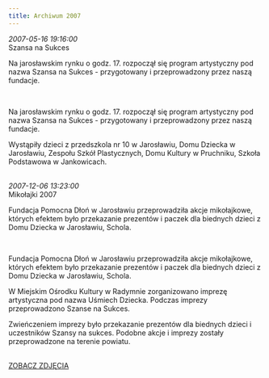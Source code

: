 ```yaml
---
title: Archiwum 2007
---
```


<div class="archiveItem">
<i>2007-05-16 19:16:00</i><br>
Szansa na Sukces <p>Na jarosławskim rynku o godz. 17. rozpoczął się program artystyczny pod nazwa Szansa na Sukces - przygotowany i przeprowadzony przez naszą fundacje.</p><br>
<p>Na jarosławskim rynku o godz. 17. rozpoczął się program artystyczny pod nazwa Szansa na Sukces - przygotowany i przeprowadzony przez naszą fundacje.</p><p>Wystąpiły dzieci z przedszkola nr 10 w Jarosławiu, Domu Dziecka w Jarosławiu, Zespołu Szkół Plastycznych, Domu Kultury w Pruchniku, Szkoła Podstawowa w Jankowicach.</p><br>
</div>
<div class="archiveItem">
<i>2007-12-06 13:23:00</i><br>
Mikołajki 2007<p>Fundacja Pomocna Dłoń w Jarosławiu przeprowadziła akcje mikołajkowe, których efektem było przekazanie prezentów i paczek dla biednych dzieci z Domu Dziecka w Jarosławiu, Schola.</p><br>
<p>Fundacja Pomocna Dłoń w Jarosławiu przeprowadziła akcje mikołajkowe, których efektem było przekazanie prezentów i paczek dla biednych dzieci z Domu Dziecka w Jarosławiu, Schola.</p><p>W Miejskim Ośrodku Kultury w Radymnie zorganizowano imprezę artystyczna pod nazwa Uśmiech Dziecka. Podczas imprezy przeprowadzono Szanse na Sukces.</p><p>Zwieńczeniem imprezy było przekazanie prezentów dla biednych dzieci i uczestników Szansy na sukces. Podobne akcje i imprezy zostały przeprowadzone na terenie powiatu.</p><br>
<a href='#' data-src='["img/archive_files/01/2007-mikolaj.jpg", "img/archive_files/01/dsc_0003.jpg"]' onclick='openImageBrowser(event, 0)' class='loadImages'>ZOBACZ ZDJĘCIA</a>
</div>
